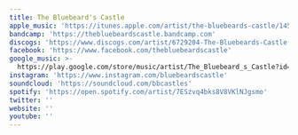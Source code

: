 ```yaml
---
title: The Bluebeard's Castle
apple_music: 'https://itunes.apple.com/artist/the-bluebeards-castle/1458461274'
bandcamp: 'https://thebluebeardscastle.bandcamp.com'
discogs: 'https://www.discogs.com/artist/6729204-The-Bluebeards-Castle'
facebook: 'https://www.facebook.com/thebluebeardscastle'
google_music: >-
  https://play.google.com/store/music/artist/The_Bluebeard_s_Castle?id=A4qzdicav6z6lg62piuovrfm57a
instagram: 'https://www.instagram.com/bluebeardscastle'
soundcloud: 'https://soundcloud.com/bbcastles'
spotify: 'https://open.spotify.com/artist/7ESzvq4bks8V8VKlNJgsmo'
twitter: ''
website: ''
youtube: ''
---
```


